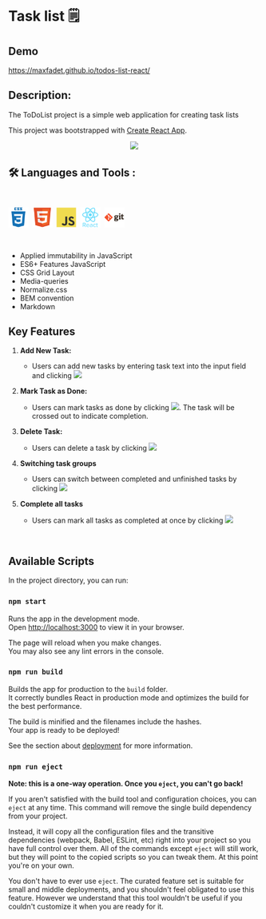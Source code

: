 # Task list  🗒

## Demo

https://maxfadet.github.io/todos-list-react/

## Description:

The ToDoList project is a simple web application for creating task lists

This project was bootstrapped with [Create React App](https://github.com/facebook/create-react-app).

<div align="center">
<img src="https://media.giphy.com/media/v1.Y2lkPTc5MGI3NjExYmRseXB6NnI1d3A4ejhxNmxzcXdiZG13Y2k3bTVqb3dqaXo5cHdwMSZlcD12MV9pbnRlcm5hbF9naWZfYnlfaWQmY3Q9Zw/0IAPszdB8MMjPxNhFL/giphy.gif" width="200">
</div>

## :hammer_and_wrench: Languages and Tools :

&nbsp;
<div>
  <img src="https://github.com/devicons/devicon/blob/master/icons/css3/css3-plain-wordmark.svg"  title="CSS3" alt="CSS" width="40" height="40"/>&nbsp;
  <img src="https://github.com/devicons/devicon/blob/master/icons/html5/html5-original.svg" title="HTML5" alt="HTML" width="40" height="40"/>&nbsp;
  <img src="https://github.com/devicons/devicon/blob/master/icons/javascript/javascript-original.svg" title="JavaScript" alt="JavaScript" width="40" height="40"/>&nbsp;
  <img src="https://github.com/devicons/devicon/blob/master/icons/react/react-original-wordmark.svg" title="React" alt="React" width="40" height="40"/>&nbsp;
  <img src="https://github.com/devicons/devicon/blob/master/icons/git/git-original-wordmark.svg" title="Git" **alt="Git" width="40" height="40"/>
</div>

&nbsp;
  - Applied immutability in JavaScript
  - ES6+ Features JavaScript
  - CSS Grid Layout
  - Media-queries
  - Normalize.css
  - BEM convention
  - Markdown
&nbsp;

## Key Features

1. **Add New Task:**
   - Users can add new tasks by entering task text into the input field and clicking <img src="https://raw.githubusercontent.com/maxFadet/To-Do-List/master/image/buttton-add.png" width="110">

2. **Mark Task as Done:**
   - Users can mark tasks as done by clicking <img src="https://raw.githubusercontent.com/maxFadet/To-Do-List/master/image/button-done.gif" width="150">. The task will be crossed out to indicate completion.

3. **Delete Task:**
   - Users can delete a task by clicking <img src="https://raw.githubusercontent.com/maxFadet/To-Do-List/master/image/button-delete.gif" width="25">

4. **Switching task groups**
   - Users can switch between completed and unfinished tasks by clicking <img src="https://raw.githubusercontent.com/maxFadet/To-Do-List/master/image/button-cover.png" width="150">

5. **Complete all tasks**
   - Users can mark all tasks as completed at once by clicking <img src="https://raw.githubusercontent.com/maxFadet/To-Do-List/master/image/button-all-is-done.png" width="150">

&nbsp;

## Available Scripts

In the project directory, you can run:

### `npm start`

Runs the app in the development mode.\
Open [http://localhost:3000](http://localhost:3000) to view it in your browser.

The page will reload when you make changes.\
You may also see any lint errors in the console.

### `npm run build`

Builds the app for production to the `build` folder.\
It correctly bundles React in production mode and optimizes the build for the best performance.

The build is minified and the filenames include the hashes.\
Your app is ready to be deployed!

See the section about [deployment](https://facebook.github.io/create-react-app/docs/deployment) for more information.

### `npm run eject`

**Note: this is a one-way operation. Once you `eject`, you can't go back!**

If you aren't satisfied with the build tool and configuration choices, you can `eject` at any time. This command will remove the single build dependency from your project.

Instead, it will copy all the configuration files and the transitive dependencies (webpack, Babel, ESLint, etc) right into your project so you have full control over them. All of the commands except `eject` will still work, but they will point to the copied scripts so you can tweak them. At this point you're on your own.

You don't have to ever use `eject`. The curated feature set is suitable for small and middle deployments, and you shouldn't feel obligated to use this feature. However we understand that this tool wouldn't be useful if you couldn't customize it when you are ready for it.
